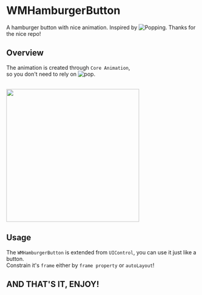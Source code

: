 # WMHamburgerButton
A hamburger button with nice animation.
Inspired by ![Popping](https://github.com/schneiderandre/popping).
Thanks for the nice repo!

## Overview
The animation is created through `Core Animation`, <br>
so you don't need to rely on ![pop](https://github.com/facebook/pop).

<br>
<img height="350" src="https://github.com/wangmchn/WMHamburgerButton/blob/master/WMHamburgerButton/ScreenShot/HamburgerButton.gif"/>

## Usage

The `WMHamburgerButton` is extended from `UIControl`, you can use it just like a button.<br>
Constrain it's `frame` either by `frame property` or `autoLayout`!

## AND THAT'S IT, ENJOY!
